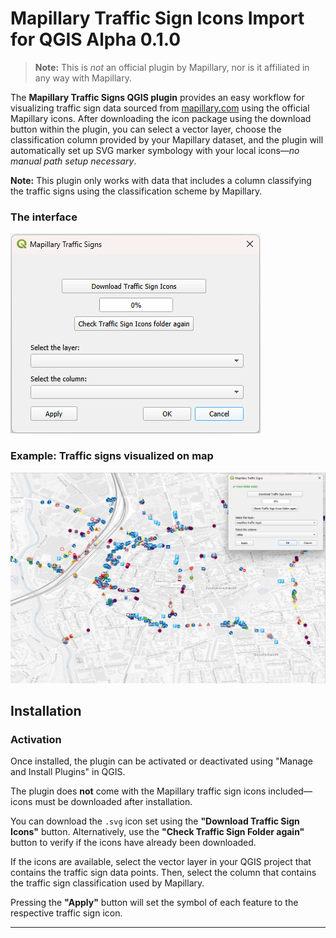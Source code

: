 # Mapillary Traffic Sign Icons Import for QGIS Alpha 0.1.0

> **Note:** This is *not* an official plugin by Mapillary, nor is it affiliated in any way with Mapillary.

The **Mapillary Traffic Signs QGIS plugin** provides an easy workflow for visualizing traffic sign data sourced from [mapillary.com](https://www.mapillary.com/) using the official Mapillary icons. After downloading the icon package using the download button within the plugin, you can select a vector layer, choose the classification column provided by your Mapillary dataset, and the plugin will automatically set up SVG marker symbology with your local icons—*no manual path setup necessary*.

**Note:** This plugin only works with data that includes a column classifying the traffic signs using the classification scheme by Mapillary.

### The interface
![main dialog](./docs/interface.png)

### Example: Traffic signs visualized on map
![main dialog](./docs/map_example.png)

## Installation

### Activation
Once installed, the plugin can be activated or deactivated using "Manage and Install Plugins" in QGIS.

The plugin does **not** come with the Mapillary traffic sign icons included—icons must be downloaded after installation.

You can download the `.svg` icon set using the **"Download Traffic Sign Icons"** button. Alternatively, use the **"Check Traffic Sign Folder again"** button to verify if the icons have already been downloaded.

If the icons are available, select the vector layer in your QGIS project that contains the traffic sign data points. Then, select the column that contains the traffic sign classification used by Mapillary.

Pressing the **"Apply"** button will set the symbol of each feature to the respective traffic sign icon.

---
